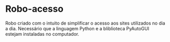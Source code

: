 # Robo-acesso
Robo criado com o intuito de simplificar o acesso aos sites utilizados no dia a dia.
Necessário que a linguagem Python e a bliblioteca PyAutoGUI estejam instaladas no computador.
